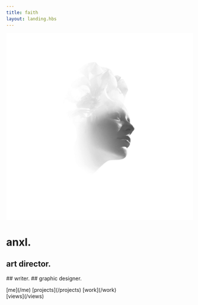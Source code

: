 ```yaml
---
title: faith
layout: landing.hbs
---
```


![anxl - faith](media/pure.jpg)

# anxl.

## art director.
## writer.
## graphic designer.

<nav>
  [me](/me)
  [projects](/projects)
  [work](/work)
  <br>
  [views](/views)
</nav>

